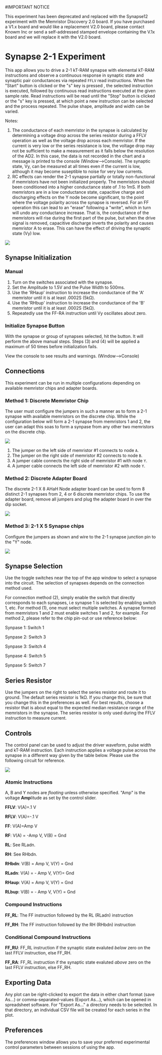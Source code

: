 
#IMPORTANT NOTICE

This experiment has been deprecated and replaced with the Synapse12 experiment with the Memristor Discovery 2.0 board. If you have purchased a V1.x board and would like a replacement V2.0 board, please contact Knowm Inc or send a self-addressed stamped envelope containing the V.1x board and we will replace it with the V2.0 board.

# Synapse 2-1 Experiment

This app allows you to drive a 2-1 kT-RAM synapse with elemental kT-RAM instructions and observe a continuous response in synaptic state and synaptic pair conductances via repeated `FFLV` read instructions. When the "Start" button is clicked or the "s" key is pressed , the selected instruction is executed, followed by continuous read instructions executed at the given sample rate. Read instructions will be read until the "Stop" button is clicked or the "s" key is pressed, at which point a new instruction can be selected and the process repeated. The pulse shape, amplitude and width can be varied.

Notes:

1. The conductance of each memristor in the synapse is calculated by determining a voltage drop across the series resistor during a FFLV operation as well as the voltage drop across each memristor. If the current is very low or the series resistance is low, the voltage drop may not be sufficient to make a measurement as it falls below the resolution of the AD2. In this case, the data is not recorded in the chart and a message is printed to the console (Window-->Console). The synaptic state, Vy, can be measured at all times even if the current is low, although it may become suseptible to noise for very low currents.
2. RC effects can render the 2-1 synapse partially or totally non-functional if memristors have not been initialized properly. The memristors should been conditioned into a higher conductance state of .1 to 1mS. If both memristors are in a low conductance state, capacitive charge and discharging effects on the Y node become significant, to the point where the voltage polarity across the synapse is reversed. For an FF operation this can lead to an "erase" following a "write", which in turn will undo any conductance increase. That is, the conductance of the memristors will rise during the first part of the pulse, but when the drive signal is removed, capacitive discharge inverts the polarity and causes memristor A to erase. This can have the effect of driving the synaptic state (Vy) low.

![](_img/SynapseInitialization.png)

## Synapse Initialization

### Manual

1. Turn on the switches associated with the synapse.
2. Set the Amplitude to 1.5V and the Pulse Width to 500ms.
3. Use the 'RHaup' instruction to increase the conductance of the 'A' memristor until it is at least .0002S (5kΩ). 
4. Use the 'RHbup' instruction to increase the conductance of the 'B' memristor until it is at least .0002S (5kΩ).
5. Repeatedly use the FF-RA instruction until Vy oscillates about zero.

### Initialize Synapse Button

With the synapse or group of synapses selected, hit the button. It will perform the above manual steps. Steps (3) and (4) will be applied a maximum of 50 times before initialization fails.

View the console to see results and warnings. (Window-->Console)

## Connections

This experiment can be run in multiple configurations depending on available memristor chips and adapter boards. 

### Method 1: Discrete Memristor Chip

The user must configure the jumpers in such a manner as to form a 2-1 synapse with available memristors on the discrete chip. While the configuration below will form a 2-1 synapse from memristors 1 and 2, the user can adapt this soas to form a synpase from any other two memristors on the discrete chip. 


![](_img/Synapse.png)


1. The jumper on the left side of memristor #1 connects to node `A`.
1. The jumper on the right side of memristor #2 connects to node `B`.
1. A jumper cable connects the right side of memristor #1 with node `Y`.
1. A jumper cable connects the left side of memristor #2 with node `Y`.

### Method 2: Discrete Adapter Board

The discrete 2-1 X 8 AHaH Node adapter board can be used to form 8 distinct 2-1 synapses from 2, 4 or 6 discrete memristor chips. To use the adapter board, remove all jumpers and plug the adapter board in over the dip socket.


![](_img/MDV1X_21AHaHX3R_Adaptor.png)


### Method 3: 2-1 X 5 Synapse chips

Configure the jumpers as shown and wire to the 2-1 synapse junction pin to the "Y" node. 


![](_img/MDV21SynapseAppWith21SynapseChip.png)


## Synapse Selection

Use the toggle switches near the top of the app window to select a synapse into the circuit. The selection of synapses depends on the connection method used. 

For connection method (2), simply enable the switch that directly corresponds to each synapses, i.e synapse 1 is selected by enabling switch 1, etc. For method (1), one must select multiple switches. A synapse formed from memristors 1 and 2 must enable switches 1 and 2, for example. For method 2, please refer to the chip pin-out or use reference below:

Synpase 1: Switch 1

Synpase 2: Switch 3

Synpase 3: Switch 4

Synpase 4: Switch 5

Synpase 5: Switch 7


## Series Resistor

Use the jumpers on the right to select the series resistor and route it to ground. The default series resistor is 1kΩ. If you change this, be sure that you change this in the preferences as well. For best results, choose a resistor that is about equal to the expected median resistance range of the memristors in the synapse. The series resistor is only used during the FFLV instruction to measure current.

## Controls

The control panel can be used to adjust the driver waveform, pulse width and kT-RAM instruction. Each instruction applies a voltage pulse across the synapse in a different way given by the table below. Please use the following circuit for reference.

![](_img/ABYCircuit.png)

### Atomic Instructions

A, B and Y nodes are *floating* unless otherwise specified. "Amp" is the voltage **Amp**litude as set by the control slider.

**FFLV**:  V(A)=.1 V

**RFLV**:  V(A)=-.1 V

**FF**:  V(A)=Amp V

**RF**:  V(A) = -Amp V, V(B) = Gnd

**RL**:  See RLadn.

**RH**: See RHbdn.

**RHbdn**:  V(B) = Amp V, V(Y) = Gnd

**RLadn**: V(A) = - Amp V, V(Y)= Gnd

**RHaup**: V(A) = Amp V, V(Y) = Gnd

**RLbup**: V(B) = - Amp V, V(Y) = Gnd

### Compound Instructions

**FF_RL**: The FF instruction followed by the RL (RLadn) instruction

**FF_RH**: The FF instruction followed by the RH (RHbdn) instruction

### Conditional Compound Instructions

**FF_RU**: FF_RL instruction if the synaptic state evaluted *below* zero on the last FFLV instruction, else FF_RH.

**FF_RA**: FF_RL instruction if the synaptic state evaluted *above* zero on the last FFLV instruction, else FF_RH.

## Exporting Data

Any plot can be right-clicked to export the data in either chart format (save As...) or comma-separated-values (Export As...), which can be opened in spreadsheet software. For "Export As..." a directory needs to be selected. In that directory, an individual CSV file will be created for each series in the plot.

## Preferences

The preferences window allows you to save your preferred experimental control parameters between sessions of using the app.